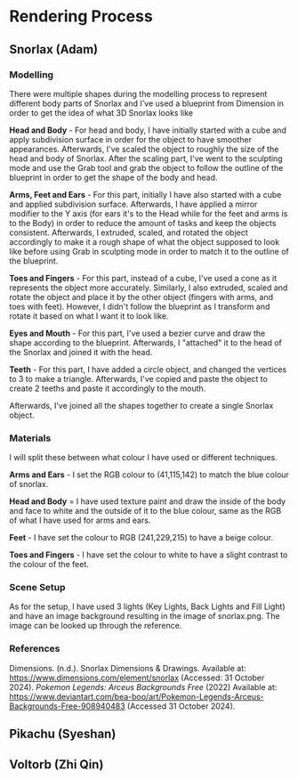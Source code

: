 # Rendering Process

## Snorlax (Adam)

### Modelling
There were multiple shapes during the modelling process to represent different body parts of Snorlax and I've used a blueprint from Dimension in order to get the idea of what 3D Snorlax looks like

**Head and Body** - For head and body, I have initially started with a cube and apply subdivision surface in order for the object to have smoother appearances. Afterwards, I've scaled the object to roughly the size of the head and body of Snorlax. After the scaling part, I've went to the sculpting mode and use the Grab tool and grab the object to follow the outline of the blueprint in order to get the shape of the body and head.

**Arms, Feet and Ears** - For this part, initially I have also started with a cube and applied subdivision surface. Afterwards, I have applied a mirror modifier to the Y axis (for ears it's to the Head while for the feet and arms is to the Body) in order to reduce the amount of tasks and keep the objects consistent. Afterwards, I extruded, scaled, and rotated the object accordingly to make it a rough shape of what the object supposed to look like before using Grab in sculpting mode in order to match it to the outline of the blueprint.

**Toes and Fingers** - For this part, instead of a cube, I've used a cone as it represents the object more accurately. Similarly, I also extruded, scaled and rotate the object and place it by the other object (fingers with arms, and toes with feet). However, I didn't follow the blueprint as I transform and rotate it based on what I want it to look like.

**Eyes and Mouth** - For this part, I've used a bezier curve and draw the shape according to the blueprint. Afterwards, I "attached" it to the head of the Snorlax and joined it with the head.

**Teeth** - For this part, I have added a circle object, and changed the vertices to 3 to make a triangle. Afterwards, I've copied and paste the object to create 2 teeths and paste it accordingly to the mouth.

Afterwards, I've joined all the shapes together to create a single Snorlax object.

### Materials

I will split these between what colour I have used or different techniques.

**Arms and Ears** - I set the RGB colour to (41,115,142) to match the blue colour of snorlax.

**Head and Body** = I have used texture paint and draw the inside of the body and face to white and the outside of it to the blue colour, same as the RGB of what I have used for arms and ears.

**Feet** - I have set the colour to RGB (241,229,215) to have a beige colour.

**Toes and Fingers** - I have set the colour to white to have a slight contrast to the colour of the feet.

### Scene Setup

As for the setup, I have used 3 lights (Key Lights, Back Lights and  Fill Light) and have an image background resulting in the image of snorlax.png. The image can be looked up through the reference.

### References
Dimensions. (n.d.). Snorlax Dimensions & Drawings. Available at: https://www.dimensions.com/element/snorlax (Accessed: 31 October 2024).
*Pokemon Legends: Arceus Backgrounds Free* (2022) Available at: https://www.deviantart.com/bea-boo/art/Pokemon-Legends-Arceus-Backgrounds-Free-908940483 
(Accessed 31 October 2024).

## Pikachu (Syeshan)

## Voltorb (Zhi Qin)
